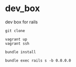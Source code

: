# dev_box
dev box for rails

```
git clone 

vagrant up
vagrant ssh

bundle install

bundle exec rails s -b 0.0.0.0
```
